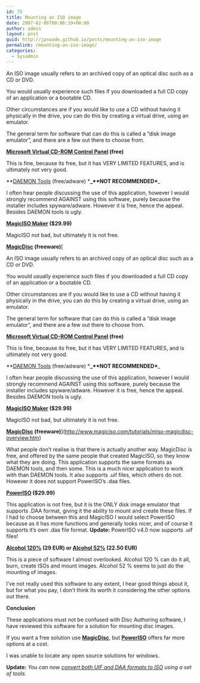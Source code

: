```yaml
---
id: 75
title: Mounting an ISO image
date: 2007-02-06T00:06:39+00:00
author: admin
layout: post
guid: http://jpswade.github.io/posts/mounting-an-iso-image
permalink: /mounting-an-iso-image/
categories:
  - Sysadmin
---
```

<p class="lead">
  An ISO image usually refers to an archived copy of an optical disc such as a CD or DVD.
</p>

You would usually experience such files if you downloaded a full CD copy of an application or a bootable CD.

Other circumstances are if you would like to use a CD without having it physically in the drive, you can do this by creating a virtual drive, using an emulator.

The general term for software that can do this is called a &#8220;disk image emulator&#8221;, and there are a few out there to choose from.

<!--more-->

**[Microsoft Virtual CD-ROM Control Panel](http://support.microsoft.com/kb/916902) (free)**

This is fine, because its free, but it has VERY LIMITED FEATURES, and is ultimately not very good.

**[DAEMON Tools](http://www.daemon-tools.cc/) (free/adware) \*****_**NOT RECOMMENDED\*****_ 

I often hear people discussing the use of this application, however I would strongly recommend AGAINST using this software, purely because the installer includes spyware/adware. However it is free, hence the appeal. Besides DAEMON tools is ugly.

**[MagicISO Maker](http://www.magiciso.com/download.htm) ($29.99)**

MagicISO not bad, but ultimately it is not free.

**[MagicDisc](http://www.magiciso.com/tutorials/miso-magicdisc-overview.htm) (freeware)**[<p class="lead">
  An ISO image usually refers to an archived copy of an optical disc such as a CD or DVD.
</p>

You would usually experience such files if you downloaded a full CD copy of an application or a bootable CD.

Other circumstances are if you would like to use a CD without having it physically in the drive, you can do this by creating a virtual drive, using an emulator.

The general term for software that can do this is called a &#8220;disk image emulator&#8221;, and there are a few out there to choose from.

<!--more-->

**[Microsoft Virtual CD-ROM Control Panel](http://support.microsoft.com/kb/916902) (free)**

This is fine, because its free, but it has VERY LIMITED FEATURES, and is ultimately not very good.

**[DAEMON Tools](http://www.daemon-tools.cc/) (free/adware) \*****_**NOT RECOMMENDED\*****_ 

I often hear people discussing the use of this application, however I would strongly recommend AGAINST using this software, purely because the installer includes spyware/adware. However it is free, hence the appeal. Besides DAEMON tools is ugly.

**[MagicISO Maker](http://www.magiciso.com/download.htm) ($29.99)**

MagicISO not bad, but ultimately it is not free.

**[MagicDisc](http://www.magiciso.com/tutorials/miso-magicdisc-overview.htm) (freeware)**](http://www.magiciso.com/tutorials/miso-magicdisc-overview.htm) 

What people don&#8217;t realise is that there is actually another way. MagicDisc is free, and offered by the same people that created MagicISO, so they know what they are doing. This application supports the same formats as DAEMON tools, and then some. This is a much nicer application to work with than DAEMON tools. It also supports .uif files, which others do not. However it does not support PowerISO&#8217;s .daa files.

**[PowerISO](http://www.poweriso.com/) ($29.99)**

This application is not free, but it is the ONLY disk image emulator that supports .DAA format, giving it the ability to mount and create these files. If I had to choose between this and MagicISO I would select PowerISO because as it has more functions and generally looks nicer, and of course it supports it&#8217;s own .daa file format. **Update:** PowerISO v4.0 now supports .uif files!

**[Alcohol 120%](http://www.alcohol-soft.com/) (29 EUR) or [Alcohol 52%](http://www.alcohol-soft.com/) (22.50 EUR)**

This is a piece of software I almost overlooked. Alcohol 120 % can do it all, burn, create ISOs and mount images. Alcohol 52 % seems to just do the mounting of images.

I&#8217;ve not really used this software to any extent, I hear good things about it, but for what you pay, I don&#8217;t think its worth it considering the other options out there.

**Conclusion**

These applications must not be confused with Disc Authoring software, I have reviewed this software for a solution for mounting disc images.

If you want a free solution use [**MagicDisc**](http://www.magiciso.com/tutorials/miso-magicdisc-overview.htm), but [**PowerISO**](http://www.poweriso.com/) offers far more options at a cost.

I was unable to locate any open source solutions for windows.

**Update:** _You can now [convert both UIF and DAA formats to ISO](http://aluigi.altervista.org/mytoolz.htm) using a set of tools._